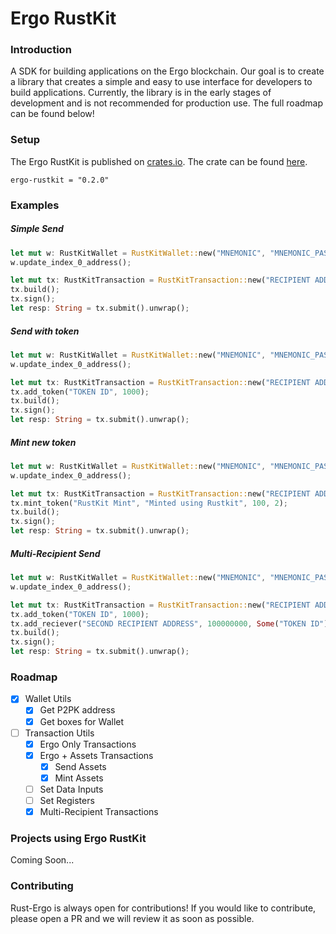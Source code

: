 # Ergo RustKit

### Introduction

A SDK for building applications on the Ergo blockchain. Our goal is to create a library that creates a simple and easy to use interface for developers to build applications. Currently, the library is in the early stages of development and is not recommended for production use. The full roadmap can be found below!

### Setup

The Ergo RustKit is published on [crates.io](https://crates.io/). The crate can be found [here](https://crates.io/crates/ergo-rustkit).

```
ergo-rustkit = "0.2.0"
```

### Examples

##### Simple Send

```rust
let mut w: RustKitWallet = RustKitWallet::new("MNEMONIC", "MNEMONIC_PASSWORD");
w.update_index_0_address();

let mut tx: RustKitTransaction = RustKitTransaction::new("RECIPIENT ADDRESS", 100000000, 1100000, w);
tx.build();
tx.sign();
let resp: String = tx.submit().unwrap();
```

##### Send with token

```rust
let mut w: RustKitWallet = RustKitWallet::new("MNEMONIC", "MNEMONIC_PASSWORD");
w.update_index_0_address();

let mut tx: RustKitTransaction = RustKitTransaction::new("RECIPIENT ADDRESS", 100000000, 1100000, w);
tx.add_token("TOKEN ID", 1000);
tx.build();
tx.sign();
let resp: String = tx.submit().unwrap();
```

##### Mint new token

```rust
let mut w: RustKitWallet = RustKitWallet::new("MNEMONIC", "MNEMONIC_PASSWORD");
w.update_index_0_address();

let mut tx: RustKitTransaction = RustKitTransaction::new("RECIPIENT ADDRESS", 100000000, 1100000, w);
tx.mint_token("RustKit Mint", "Minted using Rustkit", 100, 2);
tx.build();
tx.sign();
let resp: String = tx.submit().unwrap();
```

##### Multi-Recipient Send

```rust
let mut w: RustKitWallet = RustKitWallet::new("MNEMONIC", "MNEMONIC_PASSWORD");
w.update_index_0_address();

let mut tx: RustKitTransaction = RustKitTransaction::new("RECIPIENT ADDRESS", 100000000, 1100000, w);
tx.add_token("TOKEN ID", 1000);
tx.add_reciever("SECOND RECIPIENT ADDRESS", 100000000, Some("TOKEN ID"), Some(1000));
tx.build();
tx.sign();
let resp: String = tx.submit().unwrap();
```
### Roadmap

- [X] Wallet Utils
  - [X] Get P2PK address
  - [X] Get boxes for Wallet
- [ ] Transaction Utils
  - [X] Ergo Only Transactions
  - [X] Ergo + Assets Transactions
    - [X] Send Assets
    - [X] Mint Assets
  - [ ] Set Data Inputs
  - [ ] Set Registers
  - [X] Multi-Recipient Transactions

### Projects using Ergo RustKit

Coming Soon...

### Contributing

Rust-Ergo is always open for contributions! If you would like to contribute, please open a PR and we will review it as soon as possible.